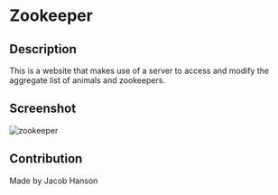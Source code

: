 # Zookeeper

## Description
This is a website that makes use of a server to access and modify the aggregate list of animals and zookeepers.  

## Screenshot
![zookeeper](https://user-images.githubusercontent.com/89164466/141697429-90e6f59e-31bb-4779-88e7-95b3b2a87d9a.png)

## Contribution
Made by Jacob Hanson

